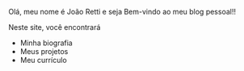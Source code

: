 Olá, meu nome é João Retti e seja Bem-vindo ao meu blog pessoal!!

Neste site, você encontrará

- Minha biografia
- Meus projetos
- Meu currículo